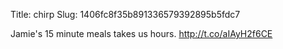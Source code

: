 Title: chirp
Slug: 1406fc8f35b891336579392895b5fdc7

Jamie's 15 minute meals takes us hours. <a href="http://t.co/aIAyH2f6CE">http://t.co/aIAyH2f6CE</a>
